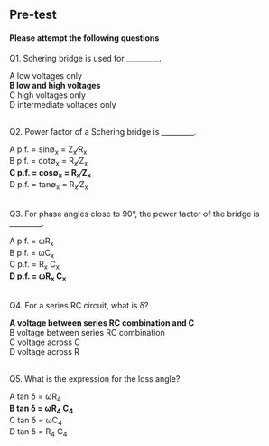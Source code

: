 ## Pre-test
#### Please attempt the following questions


Q1. Schering bridge is used for _________.<br>

A   low voltages only<br>
<b>B   low and high voltages </b><br>
C   high voltages only<br>
D   intermediate voltages only<br><br>


Q2. Power factor of a Schering bridge is _________.<br>
 
A   p.f. = sin∅<sub>x</sub> = Z<sub>x</sub>⁄R<sub>x</sub><br>
B   p.f. = cot∅<sub>x</sub> = R<sub>x</sub>⁄Z<sub>x</sub><br>
<b>C   p.f. = cos∅<sub>x</sub> = R<sub>x</sub>⁄Z<sub>x</sub></b><br>
D   p.f. = tan∅<sub>x</sub> = R<sub>x</sub>⁄Z<sub>x</sub><br><br>


Q3. For phase angles close to 90°, the power factor of the bridge is _________.<br>
 
A   p.f. = ωR<sub>x</sub><br>
B   p.f. = ωC<sub>x</sub><br>
C   p.f. = R<sub>x</sub> C<sub>x</sub><br>
<b>D   p.f. = ωR<sub>x</sub> C<sub>x</sub></b><br><br>



Q4. For a series RC circuit, what is δ?<br>

<b>A   voltage between series RC combination and C</b><br>
B   voltage between series RC combination<br>
C   voltage across C<br>
D   voltage across R<br><br>


Q5. What is the expression for the loss angle?<br>
  
A   tan⁡ δ = ωR<sub>4</sub><br>
<b>B   tan⁡ δ = ωR<sub>4</sub> C<sub>4</sub></b><br>
C  tan⁡ δ = ωC<sub>4</sub><br>
D   tan⁡ δ = R<sub>4</sub> C<sub>4</sub><br><br>
